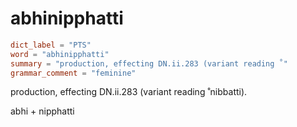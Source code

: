 # abhinipphatti

``` toml
dict_label = "PTS"
word = "abhinipphatti"
summary = "production, effecting DN.ii.283 (variant reading ˚"
grammar_comment = "feminine"
```

production, effecting DN.ii.283 (variant reading ˚nibbatti).

abhi \+ nipphatti

